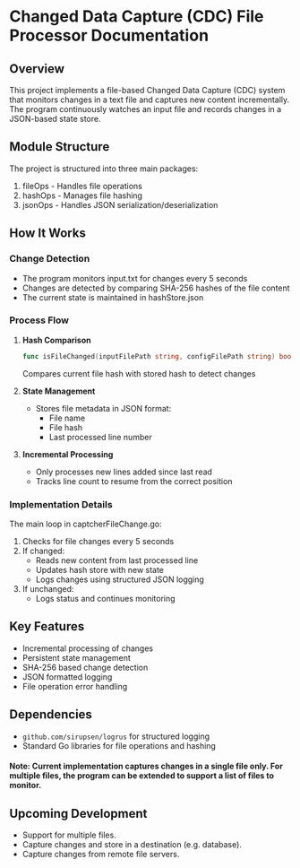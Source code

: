 # Changed Data Capture (CDC) File Processor Documentation

## Overview
This project implements a file-based Changed Data Capture (CDC) system that monitors changes in a text file and captures new content incrementally. The program continuously watches an input file and records changes in a JSON-based state store.

## Module Structure

The project is structured into three main packages:

1. fileOps - Handles file operations
2. hashOps - Manages file hashing
3. jsonOps - Handles JSON serialization/deserialization

## How It Works

### Change Detection
- The program monitors input.txt for changes every 5 seconds
- Changes are detected by comparing SHA-256 hashes of the file content
- The current state is maintained in hashStore.json
  
### Process Flow
1. **Hash Comparison**
   ```go
   func isFileChanged(inputFilePath string, configFilePath string) bool
   ```
   Compares current file hash with stored hash to detect changes

2. **State Management**
   - Stores file metadata in JSON format:
     - File name
     - File hash
     - Last processed line number

3. **Incremental Processing**
   - Only processes new lines added since last read
   - Tracks line count to resume from the correct position

### Implementation Details

The main loop in captcherFileChange.go:

1. Checks for file changes every 5 seconds
2. If changed:
   - Reads new content from last processed line
   - Updates hash store with new state
   - Logs changes using structured JSON logging
3. If unchanged:
   - Logs status and continues monitoring

## Key Features
- Incremental processing of changes
- Persistent state management
- SHA-256 based change detection
- JSON formatted logging
- File operation error handling

## Dependencies
- `github.com/sirupsen/logrus` for structured logging
- Standard Go libraries for file operations and hashing

#### Note: Current implementation captures changes in a single file only. For multiple files, the program can be extended to support a list of files to monitor.

## Upcoming Development

- Support for multiple files.
- Capture changes and store in a destination (e.g. database).
- Capture changes from remote file servers.